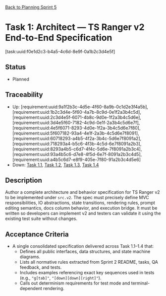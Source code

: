 [Back to Planning Sprint 5](./planning.md)

# Task 1: Architect — TS Ranger v2 End-to-End Specification
[task:uuid:f0e1d2c3-b4a5-4c6d-8e9f-0a1b2c3d4e5f]

## Status
- Planned

## Traceability
- Up: [requirement:uuid:9a1f2b3c-4d5e-4f60-8a9b-0c1d2e3f4a5b], [requirement:uuid:1b2c3d4e-5f60-4a7b-8c9d-0e1f2a3b4c5d], [requirement:uuid:2c3d4e5f-6071-4b8c-9d0e-1f2a3b4c5d6e], [requirement:uuid:3d4e5f60-7182-4c9d-0e1f-2a3b4c5d6e7f], [requirement:uuid:4e5f6071-8293-4d0e-1f2a-3b4c5d6e7f80], [requirement:uuid:5f607182-93a4-4e1f-2a3b-4c5d6e7f8091], [requirement:uuid:60718293-a4b5-4f2a-3b4c-5d6e7f8091a2], [requirement:uuid:718293a4-b5c6-4f3b-4c5d-6e7f8091a2b3], [requirement:uuid:8293a4b5-c6d7-4f4c-5d6e-7f8091a2b3c4], [requirement:uuid:93a4b5c6-d7e8-4f5d-6e7f-8091a2b3c4d5], [requirement:uuid:a4b5c6d7-e8f9-405e-7f80-91a2b3c4d5e6]
- Down: [Task 1.1](./task-1.1-architect-tsranger-v2-spec.md), [Task 1.2](./task-1.2-architect-test-binding-spec.md), [Task 1.3](./task-1.3-architect-qa-learnings-consolidation.md), [Task 1.4](./task-1.4-architect-execution-and-docs-spec.md)

## Description
Author a complete architecture and behavior specification for TS Ranger v2 to be implemented under `src.v2`. The spec must precisely define MVC responsibilities, IO abstractions, state transitions, rendering rules, prompt editing semantics, docs column behavior, and execution bridge. It must be written so developers can implement v2 and testers can validate it using the existing test suite without changes.

## Acceptance Criteria
- A single consolidated specification delivered across Task 1.1–1.4 that:
  - Defines all public interfaces, data structures, and state machine diagrams.
  - Lists all normative rules extracted from Sprint 2 README, tasks, QA feedback, and tests.
  - Includes examples referencing exact key sequences used in tests (e.g., `"g[tab]"`, `"[down][down][right]"`).
  - Calls out determinism requirements for test mode and terminal-dependent rendering.
